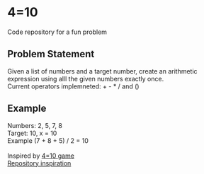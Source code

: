 # 4=10
Code repository for a fun problem <br>
## Problem Statement
Given a list of numbers and a target number, create an arithmetic expression using alll the given numbers exactly once. <br>
Current operators implemneted: + - * / and () <br>
## Example 
Numbers: 2, 5, 7, 8 <br>
Target: 10, x = 10 <br>
Example (7 + 8 + 5) / 2 = 10<br>
<br>
Inspired by [4=10 game](https://fourequalsten.app/) <br>
[Repository inspiration](https://eigilnikolajsen.dk/4is10-solver/) <br>

